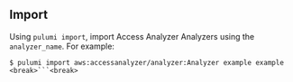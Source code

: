 ## Import

Using `pulumi import`, import Access Analyzer Analyzers using the `analyzer_name`. For example:

```sh<break>
$ pulumi import aws:accessanalyzer/analyzer:Analyzer example example
<break>```<break>
